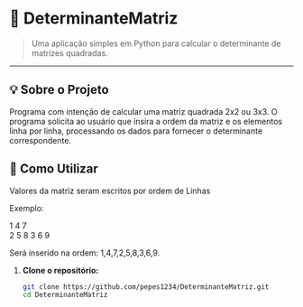 # 📐 DeterminanteMatriz

> Uma aplicação simples em Python para calcular o determinante de matrizes quadradas.

---

## 💡 Sobre o Projeto

Programa com intenção de calcular uma matriz quadrada 2x2 ou 3x3. O programa solicita ao usuário que insira a ordem da matriz e os elementos linha por linha, processando os dados para fornecer o determinante correspondente.

## 🚀 Como Utilizar

Valores da matriz seram escritos por ordem de Linhas

Exemplo:

1 4 7  
2 5 8
3 6 9

Será inserido na ordem:
1,4,7,2,5,8,3,6,9.

1. **Clone o repositório:**

   ```bash
   git clone https://github.com/pepes1234/DeterminanteMatriz.git
   cd DeterminanteMatriz

